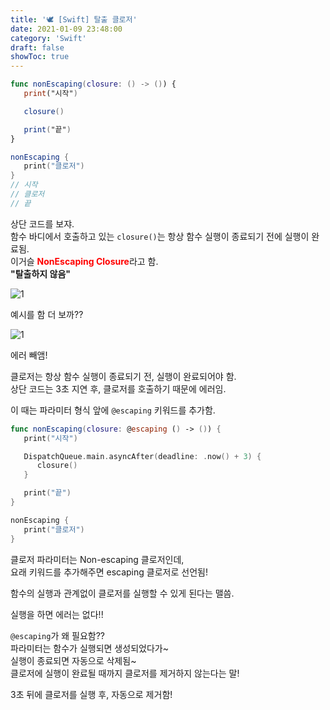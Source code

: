 ```yaml
---
title: '🕊 [Swift] 탈출 클로저'
date: 2021-01-09 23:48:00
category: 'Swift'
draft: false
showToc: true
---
```


```swift
func nonEscaping(closure: () -> ()) {
   print("시작")

   closure()

   print("끝")
}

nonEscaping {
   print("클로저")
}
// 시작
// 클로저
// 끝
```

상단 코드를 보쟈.  
함수 바디에서 호출하고 있는 `closure()`는 항상 함수 실행이 종료되기 전에 실행이 완료됨.  
이거슬 <span style="color: red;">**NonEscaping Closure**</span>라고 함.  
**"탈출하지 않음"**

![1](https://user-images.githubusercontent.com/55340876/110317880-17cd4680-8050-11eb-8c03-967a5eb3c606.png)

예시를 함 더 보까??

![1](https://user-images.githubusercontent.com/55340876/110318003-4b0fd580-8050-11eb-9cd4-b69b8a48842c.png)

에러 빼앰!

클로저는 항상 함수 실행이 종료되기 전, 실행이 완료되어야 함.  
상단 코드는 3초 지연 후, 클로저를 호출하기 때문에 에러임.

이 때는 파라미터 형식 앞에 `@escaping` 키워드를 추가함.

```swift
func nonEscaping(closure: @escaping () -> ()) {
   print("시작")

   DispatchQueue.main.asyncAfter(deadline: .now() + 3) {
      closure()
   }

   print("끝")
}

nonEscaping {
   print("클로저")
}

```

클로저 파라미터는 Non-escaping 클로저인데,  
요래 키워드를 추가해주면 escaping 클로저로 선언됨!

함수의 실행과 관계없이 클로저를 실행할 수 있게 된다는 맬씀.

실행을 하면 에러는 없다!!

`@escaping`가 왜 필요함??  
파라미터는 함수가 실행되면 생성되었다가~  
실행이 종료되면 자동으로 삭제됨~  
클로저에 실행이 완료될 때까지 클로저를 제거하지 않는다는 말!

3초 뒤에 클로저를 실행 후, 자동으로 제거함!

